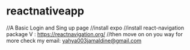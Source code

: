# reactnativeapp

//A Basic Login and Sing up page
//install expo 
//install react-navigation package V : https://reactnavigation.org/
//then move on on you way for more check my email: yahya003jamaldine@gmail.com
